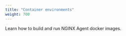 ```yaml
---
title: "Container environments"
weight: 700
---
```


Learn how to build and run NGINX Agent docker images.